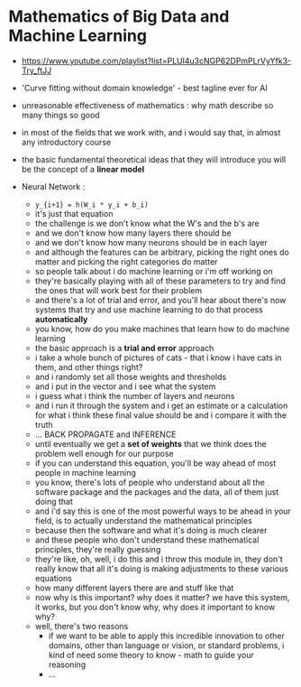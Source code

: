 # Mathematics of Big Data and Machine Learning
- https://www.youtube.com/playlist?list=PLUl4u3cNGP62DPmPLrVyYfk3-Try_ftJJ


- 'Curve fitting without domain knowledge' - best tagline ever for AI


- unreasonable effectiveness of mathematics : why math describe so many things so good
- in most of the fields that we work with, and i would say that, in almost any introductory course
- the basic fundamental theoretical ideas that they will introduce you will be the concept of a **linear model**
- Neural Network :
    - `y_{i+1} = h(W_i * y_i + b_i)`
    - it's just that equation
    - the challenge is we don't know what the W's and the b's are
    - and we don't know how many layers there should be
    - and we don't know how many neurons should be in each layer
    - and although the features can be arbitrary, picking the right ones do matter and picking the right categories do matter
    - so people talk about i do machine learning or i'm off working on
    - they're basically playing with all of these parameters to try and find the ones that will work best for their problem
    - and there's a lot of trial and error, and you'll hear about there's now systems that try and use machine learning to do that process **automatically**
    - you know, how do you make machines that learn how to do machine learning
    - the basic approach is a **trial and error** approach
    - i take a whole bunch of pictures of cats - that i know i have cats in them, and other things right?
    - and i randomly set all those weights and thresholds
    - and i put in the vector and i see what the system
    - i guess what i think the number of layers and neurons
    - and i run it through the system and i get an estimate or a calculation for what i think these final value should be and i compare it with the truth
    - ... BACK PROPAGATE and INFERENCE
    - until eventually we get a **set of weights** that we think does the problem well enough for our purpose
    * if you can understand this equation, you'll be way ahead of most people in machine learning
    - you know, there's lots of people who understand about all the software package and the packages and the data, all of them just doing that
    - and i'd say this is one of the most powerful ways to be ahead in your field, is to actually understand the mathematical principles
    - because then the software and what it's doing is much clearer
    - and these people who don't understand these mathematical principles, they're really guessing
    - they're like, oh, well, i do this and i throw this module in, they don't really know that all it's doing is making adjustments to these various equations
    - how many different layers there are and stuff like that
    - now why is this important? why does it matter? we have this system, it works, but you don't know why, why does it important to know why?
    - well, there's two reasons
        - if we want to be able to apply this incredible innovation to other domains, other than language or vision, or standard problems, i kind of need some theory to know - math to guide your reasoning
        - ...
